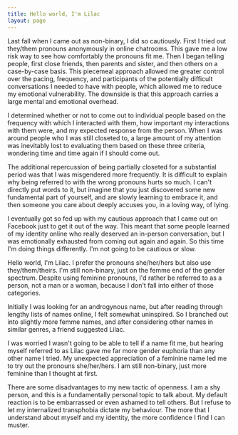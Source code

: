 ```yaml
---
title: Hello world, I'm Lilac
layout: page
---
```


Last fall when I came out as non-binary, I did so cautiously. First I tried out they/them pronouns anonymously in online chatrooms. This gave me a low risk way to see how comfortably the pronouns fit me. Then I began telling people, first close friends, then parents and sister, and then others on a case-by-case basis. This piecemeal approach allowed me greater control over the pacing, frequency, and participants of the potentially difficult conversations I needed to have with people, which allowed me to reduce my emotional vulnerability. The downside is that this approach carries a large mental and emotional overhead.

I determined whether or not to come out to individual people based on the frequency with which I interacted with them, how important my interactions with them were, and my expected response from the person. When I was around people who I was still closeted to, a large amount of my attention was inevitably lost to evaluating them based on these three criteria, wondering time and time again if I should come out.

The additional repercussion of being partially closeted for a substantial period was that I was misgendered more frequently. It is difficult to explain why being referred to with the wrong pronouns hurts so much. I can't directly put words to it, but imagine that you just discovered some new fundamental part of yourself, and are slowly learning to embrace it, and then someone you care about deeply accuses you, in a loving way, of lying.

I eventually got so fed up with my cautious approach that I came out on Facebook just to get it out of the way. This meant that some people learned of my identity online who really deserved an in-person conversation, but I was emotionally exhausted from coming out again and again. So this time I'm doing things differently. I'm not going to be cautious or slow.

Hello world, I'm Lilac. I prefer the pronouns she/her/hers but also use they/them/theirs. I'm still non-binary, just on the femme end of the gender spectrum. Despite using feminine pronouns, I'd rather be referred to as a person, not a man or a woman, because I don't fall into either of those categories.

Initially I was looking for an androgynous name, but after reading through lengthy lists of names online, I felt somewhat uninspired. So I branched out into slightly more femme names, and after considering other names in similar genres, a friend suggested Lilac.

I was worried I wasn't going to be able to tell if a name fit me, but hearing myself referred to as Lilac gave me far more gender euphoria than any other name I tried. My unexpected appreciation of a feminine name led me to try out the pronouns she/her/hers. I am still non-binary, just more feminine than I thought at first.

There are some disadvantages to my new tactic of openness. I am a shy person, and this is a fundamentally personal topic to talk about. My default reaction is to be embarrassed or even ashamed to tell others. But I refuse to let my internalized transphobia dictate my behaviour. The more that I understand about myself and my identity, the more confidence I find I can muster.

